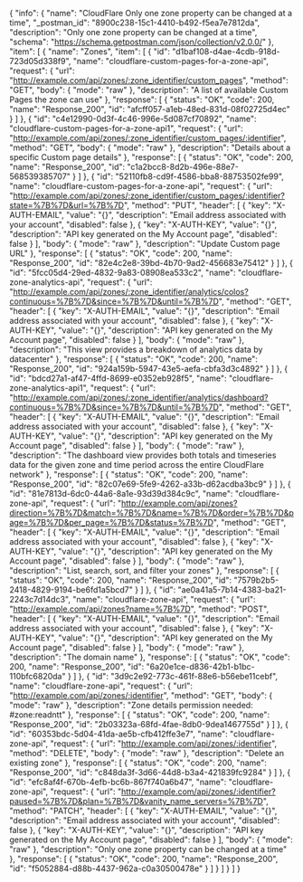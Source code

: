 {
  "info": {
    "name": "CloudFlare Only one zone property can be changed at a time",
    "_postman_id": "8900c238-15c1-4410-b492-f5ea7e7812da",
    "description": "Only one zone property can be changed at a time",
    "schema": "https://schema.getpostman.com/json/collection/v2.0.0/"
  },
  "item": [
    {
      "name": "Zones",
      "item": [
        {
          "id": "d1baf108-d4ae-4cdb-918d-723d05d338f9",
          "name": "cloudflare-custom-pages-for-a-zone-api",
          "request": {
            "url": "http://example.com/api/zones/:zone_identifier/custom_pages",
            "method": "GET",
            "body": {
              "mode": "raw"
            },
            "description": "A list of available Custom Pages the zone can use"
          },
          "response": [
            {
              "status": "OK",
              "code": 200,
              "name": "Response_200",
              "id": "afcff057-a1eb-48ed-831d-08f02725d4ec"
            }
          ]
        },
        {
          "id": "c4e12990-0d3f-4c46-996e-5d087cf70892",
          "name": "cloudflare-custom-pages-for-a-zone-api1",
          "request": {
            "url": "http://example.com/api/zones/:zone_identifier/custom_pages/:identifier",
            "method": "GET",
            "body": {
              "mode": "raw"
            },
            "description": "Details about a specific Custom page details"
          },
          "response": [
            {
              "status": "OK",
              "code": 200,
              "name": "Response_200",
              "id": "c1a2bcc8-8d2b-496e-88e7-568539385707"
            }
          ]
        },
        {
          "id": "52110fb8-cd9f-4586-bba8-88753502fe99",
          "name": "cloudflare-custom-pages-for-a-zone-api",
          "request": {
            "url": "http://example.com/api/zones/:zone_identifier/custom_pages/:identifier?state=%7B%7D&url=%7B%7D",
            "method": "PUT",
            "header": [
              {
                "key": "X-AUTH-EMAIL",
                "value": "{}",
                "description": "Email address associated with your account",
                "disabled": false
              },
              {
                "key": "X-AUTH-KEY",
                "value": "{}",
                "description": "API key generated on the My Account page",
                "disabled": false
              }
            ],
            "body": {
              "mode": "raw"
            },
            "description": "Update Custom page URL"
          },
          "response": [
            {
              "status": "OK",
              "code": 200,
              "name": "Response_200",
              "id": "82e4c2e8-39bd-4b70-9ad2-456683e75412"
            }
          ]
        },
        {
          "id": "5fcc05d4-29ed-4832-9a83-08908ea533c2",
          "name": "cloudflare-zone-analytics-api",
          "request": {
            "url": "http://example.com/api/zones/:zone_identifier/analytics/colos?continuous=%7B%7D&since=%7B%7D&until=%7B%7D",
            "method": "GET",
            "header": [
              {
                "key": "X-AUTH-EMAIL",
                "value": "{}",
                "description": "Email address associated with your account",
                "disabled": false
              },
              {
                "key": "X-AUTH-KEY",
                "value": "{}",
                "description": "API key generated on the My Account page",
                "disabled": false
              }
            ],
            "body": {
              "mode": "raw"
            },
            "description": "This view provides a breakdown of analytics data by datacenter"
          },
          "response": [
            {
              "status": "OK",
              "code": 200,
              "name": "Response_200",
              "id": "924a159b-5947-43e5-aefa-cbfa3d3c4892"
            }
          ]
        },
        {
          "id": "bdcd27a1-af47-4ffd-8699-e0352eb928f5",
          "name": "cloudflare-zone-analytics-api1",
          "request": {
            "url": "http://example.com/api/zones/:zone_identifier/analytics/dashboard?continuous=%7B%7D&since=%7B%7D&until=%7B%7D",
            "method": "GET",
            "header": [
              {
                "key": "X-AUTH-EMAIL",
                "value": "{}",
                "description": "Email address associated with your account",
                "disabled": false
              },
              {
                "key": "X-AUTH-KEY",
                "value": "{}",
                "description": "API key generated on the My Account page",
                "disabled": false
              }
            ],
            "body": {
              "mode": "raw"
            },
            "description": "The dashboard view provides both totals and timeseries data for the given zone and time period across the entire CloudFlare network"
          },
          "response": [
            {
              "status": "OK",
              "code": 200,
              "name": "Response_200",
              "id": "82c07e69-5fe9-4262-a33b-d62acdba3bc9"
            }
          ]
        },
        {
          "id": "81e7813d-6dc0-44a6-8a1e-93d39d384c9c",
          "name": "cloudflare-zone-api",
          "request": {
            "url": "http://example.com/api/zones?direction=%7B%7D&match=%7B%7D&name=%7B%7D&order=%7B%7D&page=%7B%7D&per_page=%7B%7D&status=%7B%7D",
            "method": "GET",
            "header": [
              {
                "key": "X-AUTH-EMAIL",
                "value": "{}",
                "description": "Email address associated with your account",
                "disabled": false
              },
              {
                "key": "X-AUTH-KEY",
                "value": "{}",
                "description": "API key generated on the My Account page",
                "disabled": false
              }
            ],
            "body": {
              "mode": "raw"
            },
            "description": "List, search, sort, and filter your zones"
          },
          "response": [
            {
              "status": "OK",
              "code": 200,
              "name": "Response_200",
              "id": "7579b2b5-2418-4829-9194-be6fd1a5bcd7"
            }
          ]
        },
        {
          "id": "ae0a41a5-7b14-4383-ba21-2243c7d14dc3",
          "name": "cloudflare-zone-api",
          "request": {
            "url": "http://example.com/api/zones?name=%7B%7D",
            "method": "POST",
            "header": [
              {
                "key": "X-AUTH-EMAIL",
                "value": "{}",
                "description": "Email address associated with your account",
                "disabled": false
              },
              {
                "key": "X-AUTH-KEY",
                "value": "{}",
                "description": "API key generated on the My Account page",
                "disabled": false
              }
            ],
            "body": {
              "mode": "raw"
            },
            "description": "The domain name"
          },
          "response": [
            {
              "status": "OK",
              "code": 200,
              "name": "Response_200",
              "id": "6a20e1ce-d836-42b1-b1bc-110bfc6820da"
            }
          ]
        },
        {
          "id": "3d9c2e92-773c-461f-88e6-b56ebe11cebf",
          "name": "cloudflare-zone-api",
          "request": {
            "url": "http://example.com/api/zones/:identifier",
            "method": "GET",
            "body": {
              "mode": "raw"
            },
            "description": "Zone details permission needed: #zone:readntt"
          },
          "response": [
            {
              "status": "OK",
              "code": 200,
              "name": "Response_200",
              "id": "2b03323a-68fd-4fae-8db0-9dea1467755d"
            }
          ]
        },
        {
          "id": "60353bdc-5d04-41da-ae5b-cfb412ffe3e7",
          "name": "cloudflare-zone-api",
          "request": {
            "url": "http://example.com/api/zones/:identifier",
            "method": "DELETE",
            "body": {
              "mode": "raw"
            },
            "description": "Delete an existing zone"
          },
          "response": [
            {
              "status": "OK",
              "code": 200,
              "name": "Response_200",
              "id": "c848da3f-3d66-44d8-b3a4-421839fc9284"
            }
          ]
        },
        {
          "id": "efc8af4f-670b-4efb-bc6b-867f740a6b47",
          "name": "cloudflare-zone-api",
          "request": {
            "url": "http://example.com/api/zones/:identifier?paused=%7B%7D&plan=%7B%7D&vanity_name_servers=%7B%7D",
            "method": "PATCH",
            "header": [
              {
                "key": "X-AUTH-EMAIL",
                "value": "{}",
                "description": "Email address associated with your account",
                "disabled": false
              },
              {
                "key": "X-AUTH-KEY",
                "value": "{}",
                "description": "API key generated on the My Account page",
                "disabled": false
              }
            ],
            "body": {
              "mode": "raw"
            },
            "description": "Only one zone property can be changed at a time"
          },
          "response": [
            {
              "status": "OK",
              "code": 200,
              "name": "Response_200",
              "id": "f5052884-d88b-4437-962a-c0a30500478e"
            }
          ]
        }
      ]
    }
  ]
}